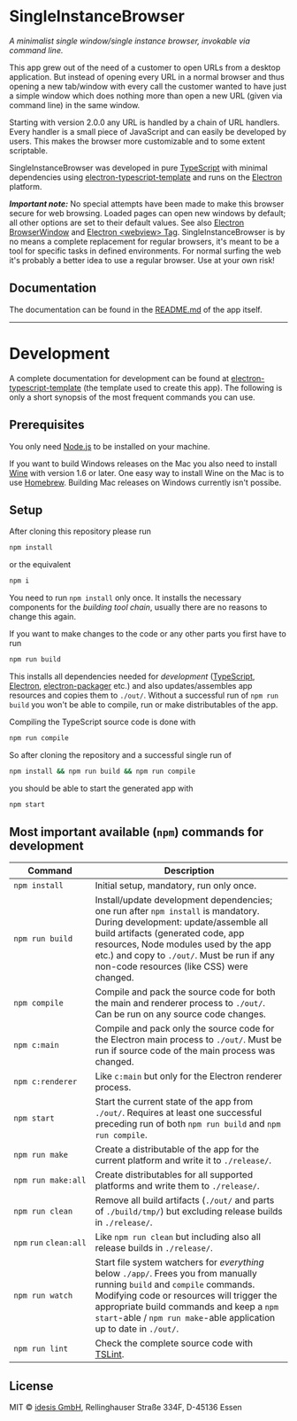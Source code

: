 # SingleInstanceBrowser

*A minimalist single window/single instance browser, invokable via command line.*

This app grew out of the need of a customer to open URLs from a desktop application. But
instead of opening every URL in a normal browser and thus opening a new tab/window with
every call the customer wanted to have just a simple window which does nothing more than
open a new URL (given via command line) in the same window.

Starting with version 2.0.0 any URL is handled by a chain of URL handlers. Every handler
is a small piece of JavaScript and can easily be developed by users. This makes the browser
more customizable and to some extent scriptable.

SingleInstanceBrowser was developed in pure
[TypeScript](https://www.typescriptlang.org)
with minimal dependencies using
[electron-typescript-template](https://github.com/idesis-gmbh/electron-typescript-template)
and runs on the [Electron](https://electronjs.org) platform.

***Important note:*** No special attempts have been made to make this browser secure
for web browsing. Loaded pages can open new windows by default; all other options are
set to their default values. See also
[Electron BrowserWindow](https://electronjs.org/docs/api/browser-window/)
and
[Electron &lt;webview&gt; Tag](https://electronjs.org/docs/api/webview-tag/).
SingleInstanceBrowser is by no means a complete replacement for regular browsers, it's meant
to be a tool for specific tasks in defined environments. For normal surfing the web it's
probably a better idea to use a regular browser. Use at your own risk!


## Documentation

The documentation can be found in the [README.md](app/_root/README.md) of the app itself.

---

# Development

A complete documentation for development can be found at
[electron-typescript-template](https://github.com/idesis-gmbh/electron-typescript-template)
(the template used to create this app). The following is only a short synopsis of the most
frequent commands you can use.


## Prerequisites

You only need [Node.js](https://nodejs.org) to be installed on your machine.

If you want to build Windows releases on the Mac you also need to install
[Wine](https://www.winehq.org) with version 1.6 or later. One easy way to
install Wine on the Mac is to use [Homebrew](https://brew.sh). Building Mac
releases on Windows currently isn't possibe.


## Setup

After cloning this repository please run

```bash
npm install
```

or the equivalent

```bash
npm i
```

You need to run `npm install` only once. It installs the necessary components for the
*building tool chain*, usually there are no reasons to change this again.

If you want to make changes to the code or any other parts you first have to run

```bash
npm run build
```

This installs all dependencies needed for *development*
([TypeScript](https://www.typescriptlang.org),
[Electron](https://electronjs.org),
[electron-packager](https://github.com/electron-userland/electron-packager)
etc.) and also updates/assembles app resources and copies them to `./out/`. Without
a successful run of `npm run build` you won't be able to compile, run or make
distributables of the app.

Compiling the TypeScript source code is done with

```bash
npm run compile
```

So after cloning the repository and a successful single run of

```bash
npm install && npm run build && npm run compile
```

you should be able to start the generated app with

```bash
npm start
```


## Most important available (`npm`) commands for development

| Command                           | Description                                                                                                                                                                                                                                                                                        |
| --------------------------------- | -------------------------------------------------------------------------------------------------------------------------------------------------------------------------------------------------------------------------------------------------------------------------------------------------- |
| `npm install`                     | Initial setup, mandatory, run only once.                                                                                                                                                                                                                                                           |
| `npm run build`                   | Install/update development dependencies; one run after `npm install` is mandatory. During development: update/assemble all build artifacts (generated code, app resources, Node modules used by the app etc.) and copy to `./out/`. Must be run if any non-code resources (like CSS) were changed. |
| `npm compile`                     | Compile and pack the source code for both the main and renderer process to `./out/`. Can be run on any source code changes.                                                                                                                                                                        |
| `npm c:main`                      | Compile and pack only the source code for the Electron main process to `./out/`. Must be run if source code of the main process was changed.                                                                                                                                                       |
| `npm c:renderer`                  | Like `c:main` but only for the Electron renderer process.                                                                                                                                                                                                                                          |
| `npm start`                       | Start the current state of the app from `./out/`. Requires at least one successful preceding run of both `npm run build` and `npm run compile`.                                                                                                                                                    |
| `npm run make`                    | Create a distributable of the app for the current platform and write it to `./release/`.                                                                                                                                                                                                           |
| `npm run make:all`                | Create distributables for all supported platforms and write them to `./release/`.                                                                                                                                                                                                                  |
| `npm run clean`                   | Remove all build artifacts (`./out/` and parts of `./build/tmp/`) but excluding release builds in `./release/`.                                                                                                                                                                                    |
| `npm`&nbsp;`run`&nbsp;`clean:all` | Like `npm run clean` but including also all release builds in `./release/`.                                                                                                                                                                                                                        |
| `npm run watch`                   | Start file system watchers for *everything* below `./app/`. Frees you from manually running `build` and `compile` commands. Modifying code or resources will trigger the appropriate build commands and keep a `npm start`-able / `npm run make`-able application up to date in `./out/`.          |
| `npm run lint`                    | Check the complete source code with [TSLint](https://palantir.github.io/tslint/).                                                                                                                                                                                                                  |


## License

MIT © [idesis GmbH](https://www.idesis.de), Rellinghauser Straße 334F, D-45136 Essen
